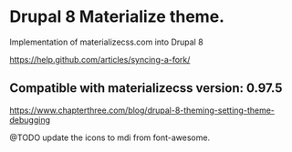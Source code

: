 # Drupal 8 Materialize theme.

Implementation of materializecss.com into Drupal 8

https://help.github.com/articles/syncing-a-fork/

## Compatible with materializecss version: 0.97.5

https://www.chapterthree.com/blog/drupal-8-theming-setting-theme-debugging

@TODO update the icons to mdi from font-awesome.


